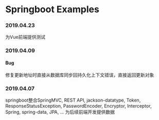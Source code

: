 # Springboot Examples    
### 2019.04.23    
为Vue前端提供测试
   
### 2019.04.09  
#### Bug
修复更新地址时直接从数据库同步回持久化上下文错误，直接返回更新对象       

### 2019.04.07    
springboot整合SpringMVC, REST API, jackson-datatype, Token, ResponseStatusException, PasswordEncoder, 
Encryptor, Interceptor, Spring, spring-data, JPA, ... 
为后续前端开发提供数据     
